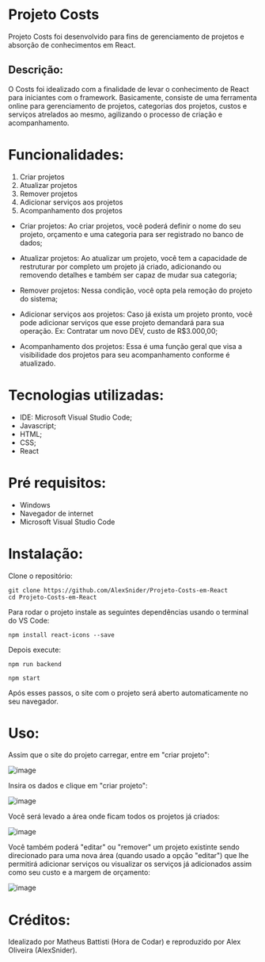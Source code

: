 # Projeto Costs

Projeto Costs foi desenvolvido para fins de gerenciamento de projetos e absorção de conhecimentos em React.

## Descrição:

O Costs foi idealizado com a finalidade de levar o conhecimento de React para iniciantes com o framework.
Basicamente, consiste de uma ferramenta online para gerenciamento de projetos, categorias dos projetos, custos e serviços atrelados 
ao mesmo, agilizando o processo de criação e acompanhamento.

# Funcionalidades:

1) Criar projetos
2) Atualizar projetos
3) Remover projetos
4) Adicionar serviços aos projetos
5) Acompanhamento dos projetos

- Criar projetos: Ao criar projetos, você poderá definir o nome do seu projeto, orçamento e uma categoria para ser registrado no banco de dados;

- Atualizar projetos: Ao atualizar um projeto, você tem a capacidade de restruturar por completo um projeto já criado, adicionando ou removendo 
   detalhes e também ser capaz de mudar sua categoria;

- Remover projetos: Nessa condição, você opta pela remoção do projeto do sistema;

- Adicionar serviços aos projetos: Caso já exista um projeto pronto, você pode adicionar serviços que esse projeto demandará para sua operação.
   Ex: Contratar um novo DEV, custo de R$3.000,00;

- Acompanhamento dos projetos: Essa é uma função geral que visa a visibilidade dos projetos para seu acompanhamento conforme é atualizado.

# Tecnologias utilizadas:

- IDE: Microsoft Visual Studio Code;
- Javascript;
- HTML;
- CSS;
- React

# Pré requisitos:
- Windows
- Navegador de internet
- Microsoft Visual Studio Code

# Instalação:
Clone o repositório:
```
git clone https://github.com/AlexSnider/Projeto-Costs-em-React
cd Projeto-Costs-em-React
```

Para rodar o projeto instale as seguintes dependências usando o terminal do VS Code:
``` 
npm install react-icons --save
```
Depois execute:
```
npm run backend
```
```
npm start
```
Após esses passos, o site com o projeto será aberto automaticamente no seu navegador.

# Uso:
Assim que o site do projeto carregar, entre em "criar projeto":

![image](https://github.com/AlexSnider/Projeto-Costs-em-React/assets/103783575/9ca4c202-8988-418d-9b92-c31ad02a537c)

Insira os dados e clique em "criar projeto":

![image](https://github.com/AlexSnider/Projeto-Costs-em-React/assets/103783575/947fd6d3-ac5f-4d7f-ad3f-725eb2933bf4)

Você será levado a área onde ficam todos os projetos já criados:

![image](https://github.com/AlexSnider/Projeto-Costs-em-React/assets/103783575/d98a4c0b-935c-46aa-8461-270addb4ed26)

Você também poderá "editar" ou "remover" um projeto existinte sendo direcionado para uma nova área (quando usado a opção "editar") que lhe permitirá adicionar serviços
ou visualizar os serviços já adicionados assim como seu custo e a margem de orçamento:

![image](https://github.com/AlexSnider/Projeto-Costs-em-React/assets/103783575/ceb2152b-3881-4f02-8af5-1fa7ecf9569a)

# Créditos:

Idealizado por Matheus Battisti (Hora de Codar) e reproduzido por Alex Oliveira (AlexSnider).


